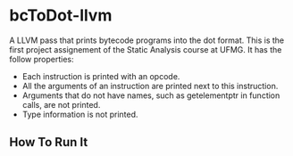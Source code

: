 # bcToDot-llvm
A LLVM pass that prints bytecode programs into the dot format. This is the first project assignement of the Static Analysis course at UFMG.
It has the follow properties:
- Each instruction is printed with an opcode.
- All the arguments of an instruction are printed next to this instruction.
- Arguments that do not have names, such as getelementptr in function calls, are not printed.
- Type information is not printed.

## How To Run It
